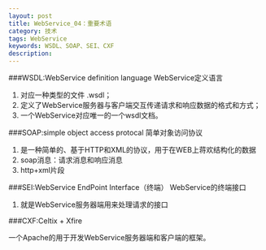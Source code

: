 ```yaml
---
layout: post
title: WebService_04：重要术语
category: 技术
tags: WebService
keywords: WSDL、SOAP、SEI、CXF
description: 
---
```

###WSDL:WebService definition language
WebService定义语言

1. 对应一种类型的文件 .wsdl；
2. 定义了WebService服务器与客户端交互传递请求和响应数据的格式和方式；
3. 一个WebService对应唯一的一个wsdl文档。

###SOAP:simple object access protocal
简单对象访问协议

1. 是一种简单的、基于HTTP和XML的协议，用于在WEB上蒋欢结构化的数据
2. soap消息：请求消息和响应消息
3. http+xml片段

###SEI:WebService EndPoint Interface（终端）
WebService的终端接口

1. 就是WebService服务器端用来处理请求的接口

###CXF:Celtix + Xfire

一个Apache的用于开发WebService服务器端和客户端的框架。
